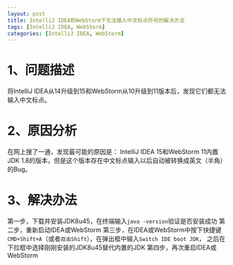 ```yaml
---
layout: post
title: IntelliJ IDEA和WebStorm下无法输入中文标点符号的解决方法
tags: [IntelliJ IDEA, WebStorm]
categories: [IntelliJ IDEA, WebStorm]
---
```




# 1、问题描述
将IntelliJ IDEA从14升级到15和WebStorm从10升级到11版本后，发现它们都无法输入中文标点。


# 2、原因分析
在网上搜了一通，发现最可能的原因是：
IntelliJ IDEA 15和WebStorm 11内置JDK 1.8的版本，但是这个版本存在中文标点输入以后自动被转换成英文（半角）的Bug。


# 3、解决办法
第一步，下载并安装JDK8u45，在终端输入`java -version`验证是否安装成功
第二步，重新启动IDEA或WebStorm
第三步，在IDEA或WebStorm中按下快捷键`CMD+Shift+A`（或者`双击Shift`），在弹出框中输入`Switch IDE boot JDK`，
之后在下拉框中选择刚刚安装的JDK8u45替代内置的JDK
第四步，再次重启IDEA或WebStorm



